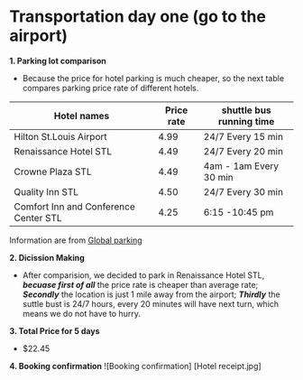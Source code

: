 # Transportation day one (go to the airport)
**1. Parking lot comparison**
* Because the price for hotel parking is much cheaper, so the next table compares parking price rate of different hotels.

| Hotel names | Price rate | shuttle bus running time |
| --- | --- | --- |
| Hilton St.Louis Airport | 4.99 | 24/7 Every 15 min |
| Renaissance Hotel STL | 4.49 | 24/7 Every 20 min |
| Crowne Plaza STL | 4.49 | 4am - 1am Every 30 min |
| Quality Inn STL | 4.50 | 24/7 Every 30 min |
| Comfort Inn and Conference Center STL | 4.25 | 6:15 -10:45 pm |

Information are from [Global parking](http://globalairportparking.com/) 

**2. Dicission Making**
* After comparision, we decided to park in Renaissance Hotel STL, **_becuase first of all_** the price rate is cheaper than average rate; **_Secondly_** the location is just 1 mile away from the airport; **_Thirdly_** the suttle bust is 24/7 hours, every 20 minutes will have next turn, which means we do not have to hurry.

**3. Total Price for 5 days**
* $22.45

**4. Booking confirmation**
![Booking confirmation] [Hotel receipt.jpg]


